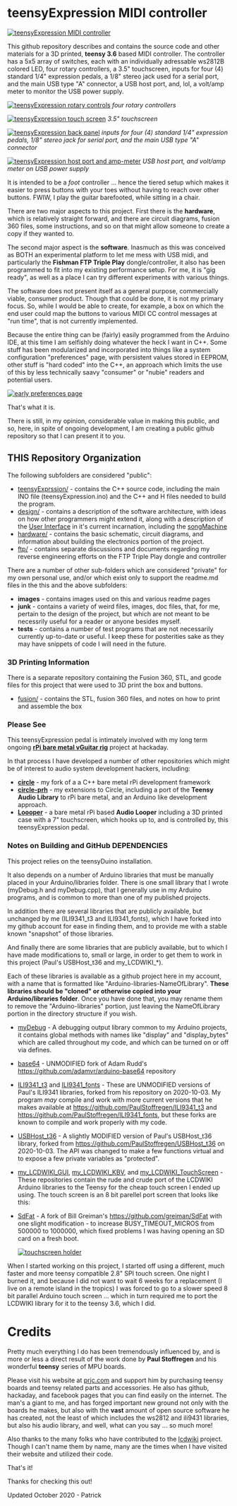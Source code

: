 # teensyExpression MIDI controller

[![teensyExpression MIDI controller](images/teensyExpression01_resized.jpg)](images/teensyExpression01.jpg)

This github repository describes and contains the source code and other materials
for a 3D printed, **teensy 3.6** based MIDI controller.  The controller has a 5x5 array
of switches, each with an individually adressable ws2812B colored LED,
four rotary controllers,
a 3.5" touchscreen,
inputs for four (4) standard 1/4" expression pedals, a 1/8" stereo jack used for a serial port, and the main USB type "A" connector,
a USB host port, and, lol, a volt/amp meter to monitor the USB power supply.


[![teensyExpression rotary controls](images/teensyExpression04_resized.jpg)](images/teensyExpression04.jpg)
*four rotary controllers*

[![teensyExpression touch screen](images/teensyExpression03_resized.jpg)](images/teensyExpression03.jpg)
*3.5" touchscreen*

[![teensyExpression back panel](images/teensyExpression02_resized.jpg)](images/teensyExpression02.jpg)
*inputs for four (4) standard 1/4" expression pedals, 1/8" stereo jack for serial port, and the main USB type "A" connector*

[![teensyExpression host port and amp-meter](images/teensyExpression05_resized.jpg)](images/teensyExpression05.jpg)
*USB host port, and volt/amp meter on USB power supply*



It is intended to be a *foot* controller ... hence the tiered setup which makes it
easier to press buttons with your toes without having to reach over other buttons.
FWIW, I play the guitar barefooted, while sitting in a chair.

There are two major aspects to this project.  First there is the **hardware**, which is
relatively straight forward, and there are circuit diagrams, fusion 360 files, some
instructions, and so on that might allow someone to create a copy if they wanted to.

The second major aspect is the **software**. Inasmuch as this was conceived as BOTH an
experimental platform to let me mess with USB midi, and particularly the **Fishman FTP
Triple Play** dongle/controller, it also has been programmed to fit into my existing
performance setup.  For me, it is "gig ready", as well as a place I can try different
experiments with various things.

The software does not present itself as a general purpose, commercially viable,
consumer product.  Though that could be done, it is not my primary focus. So, while
I would be able to create, for example, a box on which the end user could map the
buttons to various MIDI CC control messages at "run time", that is not currently
implemented.

Because the entire thing can be (fairly) easily programmed from the Arduino IDE,
at this time I am selfishly doing whatever the heck I want in C++.   Some stuff
has been modularized and incorporated into things like a system configuration "preferences"
page, with persistent values stored in EEPROM, other stuff is "hard coded" into the C++, an
approach which limits the use of this by less technically saavy "consumer" or "nubie"
readers and potential users.

[![early preferences page](images/teensyExpression06_resized.jpg)](images/teensyExpression06.jpg)

That's what it is.

There is still, in my opinion, considerable value in making this public, and so,
here, in spite of ongoing development, I am creating a public github
repository so that I can present it to you.


## THIS Repository Organization

The following subfolders are considered "public":

* [teensyExprssion/](teensyExprssion/) - contains the C++ source code,
  including the main INO file (teensyExpression.ino) and the C++ and H files
  needed to build the program.
* [design/](design/) - contains a description of the software architecture,
  with ideas on how other programmers might extend it, along with a
  description of the [User Interface](design/readme_ui.md) in it's
  current incarnation, including the [songMachine](design/readme_songmachine.md)
* [hardware/](hardware/) - contains the basic schematic, circuit diagrams,
  and information about building the electronics portion of the project.
* [ftp/](ftp/) - contains separate discussions and documents regarding
   my reverse engineering efforts on the FTP Triple Play dongle and controller

There are a number of other sub-folders which are considered "private" for my own
personal use, and/or which exist only to support the readme.md files in the this
and the above subfolders:

* **images** - contains images used on this and various readme pages
* **junk** - contains a variety of weird files, images, doc files, that, for me, pertain
      to the design of the project, but which are not meant to be necessrily useful
      for a reader or anyone besides myself.
* **tests** - contains a number of test programs that are not necessarily currently up-to-date
    or useful.  I keep these for posterities sake as they may have snippets of code I will
    need in the future.

### 3D Printing Information

There is a separate repository containing the Fusion 360, STL, and gcode files
for this project that were used to 3D print the box and buttons.

* [fusion/](https://github.com/phorton1/Arduino-teensyExpression-fusion) - contains the STL, fusion 360 files, and notes on how to print and assemble the box


### Please See

This teensyExpression pedal is intimately involved with my long term ongoing
**[rPi bare metal vGuitar rig](https://hackaday.io/project/165696-rpi-bare-metal-vguitar-rig)**
project at hackaday.

In that process I have developed a number of other repositories which might be of interest
to audio system development hackers, including:

* **[circle](https://github.com/phorton1/circle)** - my fork of a a C++ bare metal rPi
development framework
* **[circle-prh](https://github.com/phorton1/circle-prh)** - my extensions to Circle, including
a port of the **Teensy Audio Library** to rPi bare metal, and an Arduino like development
approach.
* **[Loooper](https://github.com/phorton1/circle-prh-apps-Looper)** - a bare metal rPi based **Audio Looper**
including a 3D printed case with a 7" touchscreen, which hooks up to, and is controlled by,
this teensyExpression pedal.



### Notes on Building and GitHub **DEPENDENCIES**

This project relies on the teensyDuino installation.

It also depends on a number of Arduino libraries that must be manually placed in your
Arduino/libraries folder.  There is one small library that I wrote (myDebug.h and myDebug.cpp),
that I generally use in my Arduino programs, and is common to more than one of my published projects.

In addition there are several libraries that are publicly available, but unchanged by me
(ILI9341_t3 and ILI9341_fonts), which I have forked into my github account for ease in finding them,
and to provide me with a stable known "snapshot" of those libraries.

And finally there are some libraries that are publicly available, but to which I
have made modifications to, small or large, in order to get them to work in this project
(Paul's USBHost_t36 and my_LCDWIKI_*).


Each of these libraries is available as a github project here in my account, with a
name that is formatted like "Arduino-libraries-NameOfLibrary".   **These libraries
should be "cloned" or otherwise copied into your Arduino/libraries folder**.  Once
you have done that, you may rename them to remove the "Arduino-libraries" portion,
just leaving the NameOfLibrary portion in the directory structure if you wish.

* [myDebug](https://github.com/phorton1/Arduino-libraries-myDebug) -
   A debugging output library common to my Arduino projects, it contains
   global methods with names like "display" and "display_bytes" which are called
   throughout my code, and which can be turned on or off via defines.

* [base64](https://github.com/phorton1/Arduino-libraries-base64) -
  UNMODIFIED fork of Adam Rudd's https://github.com/adamvr/arduino-base64 repository

* [ILI9341_t3](https://github.com/phorton1/Arduino-libraries-ILI9341_t3) and
  [ILI9341_fonts](https://github.com/phorton1/Arduino-libraries-ILI9341_fonts) -
  These are UNMODIFIED versions of Paul's ILI9341 libraries, forked from
  his repository on 2020-10-03.   My program *may* compile and work with
  more current versions that he makes available at https://github.com/PaulStoffregen/ILI9341_t3
  and https://github.com/PaulStoffregen/ILI9341_fonts, but these forks are
  known to compile and work properly with my code.

* [USBHost_t36](https://github.com/phorton1/Arduino-libraries-USBHost_t36) -
  A slightly MODIFIED version of Paul's USBHost_t36 library, forked
  from https://github.com/PaulStoffregen/USBHost_t36 on 2020-10-03.
  The API was changed to make a few functions virtual and to expose
  a few private variables as "protected".

* [my_LCDWIKI_GUI](https://github.com/phorton1/Arduino-libraries-my_LCDWIKI_GUI),
  [my_LCDWIKI_KBV](https://github.com/phorton1/Arduino-libraries-my_LCDWIKI_KBV), and
  [my_LCDWIKI_TouchScreen](https://github.com/phorton1/Arduino-libraries-my_LCDWIKI_TouchScreen) -
  These repositories contain the rude and crude port of the LCDWIKI Arduino libraries
  to the Teensy for the cheap touch screen I ended up using.  The touch screen
  is an 8 bit parellel port screen that looks like this:

* [SdFat](https://github.com/phorton1/Arduino-libraries-SdFat) -
  A fork of Bill Greiman's https://github.com/greiman/SdFat with one slight
  modification - to increase BUSY_TIMEOUT_MICROS from 500000 to 1000000,
  which fixed problems I was having opening an SD card on a fresh boot.

  [![touchscreen holder](images/teensyExpression15_resized.jpg)](images/teensyExpression15.jpg)


When I started working on this project, I started off using a different, much
faster and more teensy compatible 2.8" SPI touch screen.  One night I burned it, and
because I did not want to wait 6 weeks for a replacement (I live on a remote
island in the tropics) I was forced to go to a slower speed 8 bit parallel
Arduino touch screen ... which in turn required me to port the LCDWIKI library
for it to the teensy 3.6, which I did.



# Credits

Pretty much everything I do has been tremendously influenced by, and is more or less a direct
result of the work done by **Paul Stoffregen** and his wonderful **teensy** series of MPU boards.

Please visit his website at [prjc.com](https://www.prjc.com) and support him by purchasing teensy
boards and teensy related parts and accessories.    He also has github, hackaday, and facebook pages
that you can find easily on the internet. The man's a giant to me, and has forged important new
ground not only with the boards he makes, but also with the **vast** amount of open source
software he has created, not the least of which includes the ws2812 and ili9431 libraries, but
also his audio library, and well, what can you say ... so much more!


Also thanks to the many folks who have contributed to the [lcdwiki](http://www.lcdwiki.com) project.
Though I can't name them by name, many are the times when I have visited their website and utilized
their code.



That's it!

Thanks for checking this out!

Updated October 2020 - Patrick
